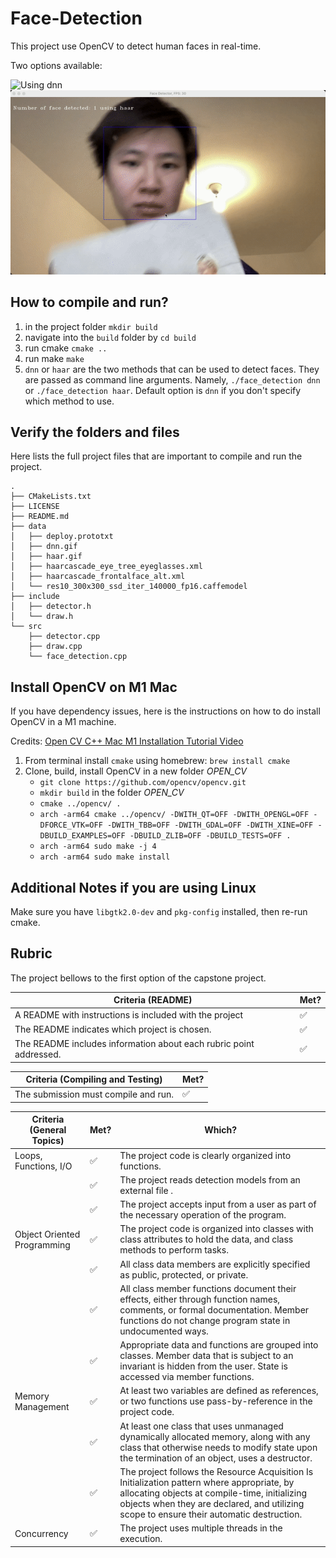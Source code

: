# Face-Detection

This project use OpenCV to detect human faces in real-time.

Two options available:

![Using dnn](data/dnn.gif)
![Using dnn](data/haar.gif)

## How to compile and run?

1. in the project folder `mkdir build`
2. navigate into the `build` folder by `cd build`
3. run cmake `cmake ..`
4. run make `make`
5. `dnn` or `haar` are the two methods that can be used to detect faces. They are passed as command line arguments.
   Namely, `./face_detection dnn` or `./face_detection haar`. Default option is `dnn` if you don't specify which method to use.

## Verify the folders and files

Here lists the full project files that are important to compile and run the project.

```shell
.
├── CMakeLists.txt
├── LICENSE
├── README.md
├── data
│   ├── deploy.prototxt
│   ├── dnn.gif
│   ├── haar.gif
│   ├── haarcascade_eye_tree_eyeglasses.xml
│   ├── haarcascade_frontalface_alt.xml
│   └── res10_300x300_ssd_iter_140000_fp16.caffemodel
├── include
│   ├── detector.h
│   └── draw.h
└── src
    ├── detector.cpp
    ├── draw.cpp
    └── face_detection.cpp
```

## Install OpenCV on M1 Mac

If you have dependency issues, here is the instructions on how to do install OpenCV in a M1 machine.

Credits: [Open CV C++ Mac M1 Installation Tutorial Video](https://www.youtube.com/watch?v=KaTA-yK7dWA&ab_channel=GlebMaksimov)

1. From terminal install `cmake` using homebrew: `brew install cmake`
2. Clone, build, install OpenCV in a new folder *OPEN_CV*
    - `git clone https://github.com/opencv/opencv.git`
    - `mkdir build` in the folder *OPEN_CV*
    - `cmake ../opencv/ .`
    - `arch -arm64 cmake ../opencv/ -DWITH_QT=OFF -DWITH_OPENGL=OFF -DFORCE_VTK=OFF -DWITH_TBB=OFF -DWITH_GDAL=OFF -DWITH_XINE=OFF -DBUILD_EXAMPLES=OFF -DBUILD_ZLIB=OFF -DBUILD_TESTS=OFF .`
    - `arch -arm64 sudo make -j 4`
    - `arch -arm64 sudo make install`

## Additional Notes if you are using Linux

Make sure you have `libgtk2.0-dev` and `pkg-config` installed, then re-run cmake.

## Rubric

The project bellows to the first option of the capstone project.

| Criteria (README)                                                  | Met? |
|--------------------------------------------------------------------|------|
| A README with instructions is included with the project            | ✅    |
| The README indicates which project is chosen.                      | ✅    |
| The README includes information about each rubric point addressed. | ✅    |

| Criteria (Compiling and Testing)     | Met? |
|--------------------------------------|------|
| The submission must compile and run. | ✅    |

| Criteria (General Topics)   | Met? | Which?                                                                                                                                                                                                                                   |
|-----------------------------|------|------------------------------------------------------------------------------------------------------------------------------------------------------------------------------------------------------------------------------------------|
| Loops, Functions, I/O       | ✅    | The project code is clearly organized into functions.                                                                                                                                                                                    |
|                             | ✅    | The project reads detection models from an external file .                                                                                                                                                                               |
|                             | ✅    | The project accepts input from a user as part of the necessary operation of the program.                                                                                                                                                 |
| Object Oriented Programming | ✅    | The project code is organized into classes with class attributes to hold the data, and class methods to perform tasks.                                                                                                                   |
|                             | ✅    | All class data members are explicitly specified as public, protected, or private.                                                                                                                                                        |
|                             | ✅    | All class member functions document their effects, either through function names, comments, or formal documentation. Member functions do not change program state in undocumented ways.                                                  |
|                             | ✅    | Appropriate data and functions are grouped into classes. Member data that is subject to an invariant is hidden from the user. State is accessed via member functions.                                                                    |
| Memory Management           | ✅    | At least two variables are defined as references, or two functions use pass-by-reference in the project code.                                                                                                                            |
|                             | ✅    | At least one class that uses unmanaged dynamically allocated memory, along with any class that otherwise needs to modify state upon the termination of an object, uses a destructor.                                                     |
|                             | ✅    | The project follows the Resource Acquisition Is Initialization pattern where appropriate, by allocating objects at compile-time, initializing objects when they are declared, and utilizing scope to ensure their automatic destruction. |
| Concurrency                 | ✅    | The project uses multiple threads in the execution.                                                                                                                                                                                      |
